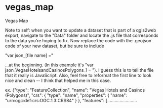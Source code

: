 # vegas_map
Vegas Map

Note to self: when you want to update a dataset that is part of a qgis2web export, navigate to the "Data" folder and locate the .js file that corresponds to the data you're hoping to fix. Now replace the code with the .geojson code of your new dataset, but be sure to include

"var json_[file name] ="

...at the beginning. (In this example it's "var json_VegasHotelsandCasinosPolygons_1 = "). I guess this is to tell the file that it really is JavaScript. Also, feel free to reformat the first line to look nice and clean -- I think that helped me in this case.

ex. {"type": "FeatureCollection", "name": "Vegas Hotels and Casinos (Polygons)", "crs": { "type": "name", "properties": { "name": "urn:ogc:def:crs:OGC:1.3:CRS84" } }, "features": [ .......................
